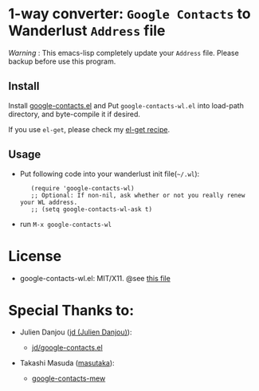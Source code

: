 1-way converter: `Google Contacts` to  Wanderlust `Address` file
================================================================

*Warning* : This emacs-lisp completely update your `Address`
file. Please backup before use this program.

Install
-------

Install [google-contacts.el](https://julien.danjou.info/projects/emacs-packages#google-contacts) and Put `google-contacts-wl.el` into load-path directory, and byte-compile it if desired. 

If you use `el-get`, please check my [el-get recipe](https://github.com/uwabami/google-contacts-wl/blob/master/google-contacts-wl.rcp).

Usage
-----

* Put following code into your wanderlust init file(`~/.wl`):

         (require 'google-contacts-wl)
         ;; Optional: If non-nil, ask whether or not you really renew your WL address.
         ;; (setq google-contacts-wl-ask t)

* run `M-x google-contacts-wl`

License
=======

  * google-contacts-wl.el: MIT/X11. @see
    [this file](https://github.com/uwabami/google-contacts-wl/blob/master/COPYRIGHT)

Special Thanks to:
==================

* Julien Danjou ([jd (Julien Danjou)](https://github.com/jd/)):
  * [jd/google-contacts.el](https://github.com/jd/google-contacts.el/)

* Takashi Masuda ([masutaka](https://github.com/masutaka/)):
  * [google-contacts-mew](https://github.com/masutaka/google-contacts-mew/)
